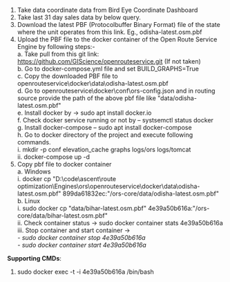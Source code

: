 1.	Take data coordinate data from Bird Eye Coordinate Dashboard
2.	Take last 31 day sales data by below query.
3.	Download the latest PBF (Protocolbuffer Binary Format) file of the state where the unit operates from this link. Eg., odisha-latest.osm.pbf
4.	Upload the PBF file to the docker container of the Open Route Service Engine by following steps:-<br/> 
  a.	Take pull from this git link: https://github.com/GIScience/openrouteservice.git (If not taken)<br/> 
  b.	Go to docker-compose.yml file and set BUILD_GRAPHS=True<br/> 
  c.	Copy the downloaded PBF file to openrouteservice\docker\data\odisha-latest.osm.pbf<br/> 
  d.	Go to openrouteservice\docker\conf\ors-config.json and in routing source provide the path of the above pbf file like "data/odisha-latest.osm.pbf"<br/> 
  e.	Install docker by ->  sudo apt  install docker.io<br/> 
  f.	Check docker service running or not by – systsemctl status docker<br/> 
  g.	Install docker-compose – sudo apt install docker-compose<br/>
  h.	Go to docker directory of the project and execute following commands.<br/>
    i.	mkdir -p conf elevation_cache graphs logs/ors logs/tomcat<br/>
    ii.	docker-compose up -d<br/>
5.  Copy pbf file to docker container<br/>
  a.	Windows<br/>
    i.	docker cp "D:\code\ascent\route optimization\Engines\ors\openrouteservice\docker\data\odisha-latest.osm.pbf" 899da61832ec:"/ors-core/data/odisha-latest.osm.pbf"<br/>
  b.	Linux<br/>
    i.	sudo docker cp "data/bihar-latest.osm.pbf" 4e39a50b616a:"/ors-core/data/bihar-latest.osm.pbf"<br/>
    ii.	Check container status -> sudo docker container stats 4e39a50b616a<br/>
    iii.	Stop container and start container -><br/>
      *-	sudo docker container stop 4e39a50b616a*<br/>
      *-	sudo docker container start 4e39a50b616a*<br/>

**Supporting CMDs**:
1.	sudo docker exec -t -i 4e39a50b616a /bin/bash
